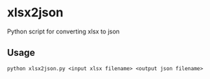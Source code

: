 # xlsx2json
Python script for converting xlsx to json

## Usage
```
python xlsx2json.py <input xlsx filename> <output json filename>
```